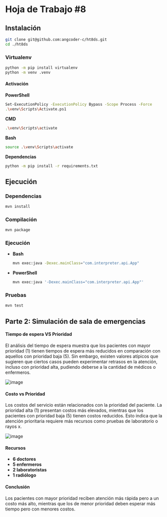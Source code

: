 # Hoja de Trabajo #8

## Instalación

```bash
git clone git@github.com:angcoder-c/ht8ds.git
cd ./ht8ds
```

### Virtualenv 

```bash
python -m pip install virtualenv
python -m venv .venv
```

#### Activación

**PowerShell**
  ```bash
  Set-ExecutionPolicy -ExecutionPolicy Bypass -Scope Process -Force
  .\venv\Scripts\Activate.ps1
  ```

**CMD**
  ```bash
  .\venv\Scripts\activate
  ```

**Bash**
  ```bash
  source .\venv\Scripts\activate
  ```

**Dependencias**

```bash
python -m pip install -r requirements.txt
```

## Ejecución

### Dependencias

```bash
mvn install
```

### Compilación

```bash
mvn package
```

### Ejecución

- **Bash**
  ```bash
  mvn exec:java -Dexec.mainClass="com.interpreter.api.App"
  ```
- **PowerShell**
  ```bash
  mvn exec:java '-Dexec.mainClass="com.interpreter.api.App"'
  ```

### Pruebas

```bash
mvn test
```



## Parte 2: Simulación de sala de emergencias

#### **Tiempo de espera VS Prioridad**

El análisis del tiempo de espera muestra que los pacientes con mayor prioridad (1) tienen tiempos de espera más reducidos en comparación con aquellos con prioridad baja (5). Sin embargo, existen valores atípicos que sugieren que ciertos casos pueden experimentar retrasos en la atención, incluso con prioridad alta, pudiendo deberse a la cantidad de médicos o enfermeros.

![image](https://github.com/user-attachments/assets/0a50770c-0c1e-4631-a60d-f0a9e723a1df)

#### **Costo vs Prioridad**
Los costos del servicio están relacionados con la prioridad del paciente. La prioridad alta (1) presentan costos más elevados, mientras que los pacientes con prioridad baja (5) tienen costos reducidos. Esto indica que la atención prioritaria requiere más recursos como pruebas de laboratorio o rayos x.

![image](https://github.com/user-attachments/assets/422c8520-8784-4e9a-b070-5af751fe0eb0)

#### **Recursos**
- **6 doctores**
- **5 enfermeros**
- **2 laboratoristas**
- **1 radiólogo**

#### **Conclusión**

Los pacientes con mayor prioridad reciben atención más rápida pero a un costo más alto, mientras que los de menor prioridad deben esperar más tiempo pero con menores costos.




